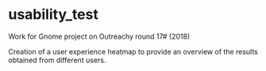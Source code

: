 # usability_test
Work for Gnome project on Outreachy round 17# (2018)

Creation of a user experience heatmap to provide an overview of the results obtained from different users. 
